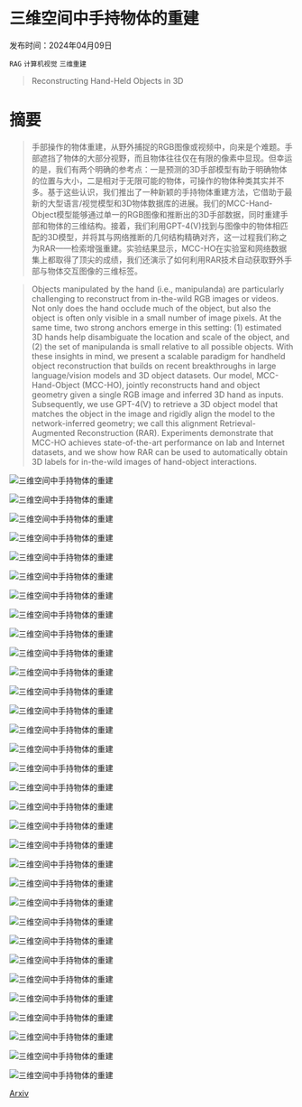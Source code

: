 # 三维空间中手持物体的重建

发布时间：2024年04月09日

`RAG` `计算机视觉` `三维重建`

> Reconstructing Hand-Held Objects in 3D

# 摘要

> 手部操作的物体重建，从野外捕捉的RGB图像或视频中，向来是个难题。手部遮挡了物体的大部分视野，而且物体往往仅在有限的像素中显现。但幸运的是，我们有两个明确的参考点：一是预测的3D手部模型有助于明确物体的位置与大小，二是相对于无限可能的物体，可操作的物体种类其实并不多。基于这些认识，我们推出了一种新颖的手持物体重建方法，它借助于最新的大型语言/视觉模型和3D物体数据库的进展。我们的MCC-Hand-Object模型能够通过单一的RGB图像和推断出的3D手部数据，同时重建手部和物体的三维结构。接着，我们利用GPT-4(V)找到与图像中的物体相匹配的3D模型，并将其与网络推断的几何结构精确对齐，这一过程我们称之为RAR——检索增强重建。实验结果显示，MCC-HO在实验室和网络数据集上都取得了顶尖的成绩，我们还演示了如何利用RAR技术自动获取野外手部与物体交互图像的三维标签。

> Objects manipulated by the hand (i.e., manipulanda) are particularly challenging to reconstruct from in-the-wild RGB images or videos. Not only does the hand occlude much of the object, but also the object is often only visible in a small number of image pixels. At the same time, two strong anchors emerge in this setting: (1) estimated 3D hands help disambiguate the location and scale of the object, and (2) the set of manipulanda is small relative to all possible objects. With these insights in mind, we present a scalable paradigm for handheld object reconstruction that builds on recent breakthroughs in large language/vision models and 3D object datasets. Our model, MCC-Hand-Object (MCC-HO), jointly reconstructs hand and object geometry given a single RGB image and inferred 3D hand as inputs. Subsequently, we use GPT-4(V) to retrieve a 3D object model that matches the object in the image and rigidly align the model to the network-inferred geometry; we call this alignment Retrieval-Augmented Reconstruction (RAR). Experiments demonstrate that MCC-HO achieves state-of-the-art performance on lab and Internet datasets, and we show how RAR can be used to automatically obtain 3D labels for in-the-wild images of hand-object interactions.

![三维空间中手持物体的重建](../../../paper_images/2404.06507/teaser.jpg)

![三维空间中手持物体的重建](../../../paper_images/2404.06507/method_overview.png)

![三维空间中手持物体的重建](../../../paper_images/2404.06507/hand_rasterization.png)

![三维空间中手持物体的重建](../../../paper_images/2404.06507/retrieval_augmented_reconstruction.png)

![三维空间中手持物体的重建](../../../paper_images/2404.06507/packing_v_DW4ESUcoAgY_frame000101_stitched.png)

![三维空间中手持物体的重建](../../../paper_images/2404.06507/study_v_9LvWHppZVPU_frame000247_stitched.png)

![三维空间中手持物体的重建](../../../paper_images/2404.06507/food_v_7oWOJ3yELso_frame000429_stitched.png)

![三维空间中手持物体的重建](../../../paper_images/2404.06507/food_v_JgDKjaEovLA_frame000072_stitched.png)

![三维空间中手持物体的重建](../../../paper_images/2404.06507/food_v_NjNOAalINMs_frame000073_stitched.png)

![三维空间中手持物体的重建](../../../paper_images/2404.06507/furniture_v_533h9YdqRm4_frame000212_stitched.png)

![三维空间中手持物体的重建](../../../paper_images/2404.06507/011_banana_20200903_110342_stitched.png)

![三维空间中手持物体的重建](../../../paper_images/2404.06507/Kettle_ZY20210800001_H1_C12_N30_S200_s02_T2_151_stitched.png)

![三维空间中手持物体的重建](../../../paper_images/2404.06507/furniture_v_5o9EYIs0oEw_frame000381_stitched.png)

![三维空间中手持物体的重建](../../../paper_images/2404.06507/housework_v_PdKnFF42FuQ_frame000123_stitched.png)

![三维空间中手持物体的重建](../../../paper_images/2404.06507/gardening_v_M0Or9S0MVrw_frame000114_stitched.png)

![三维空间中手持物体的重建](../../../paper_images/2404.06507/035_power_drill_20201002_112045_stitched.png)

![三维空间中手持物体的重建](../../../paper_images/2404.06507/ToyCar_ZY20210800004_H4_C1_N31_S190_s01_T3_154_stitched.png)

![三维空间中手持物体的重建](../../../paper_images/2404.06507/packing_v_wkPa2BB7U1k_frame000144_stitched.png)

![三维空间中手持物体的重建](../../../paper_images/2404.06507/study_v_fXDgFxyNuhk_frame000088_stitched.png)

![三维空间中手持物体的重建](../../../paper_images/2404.06507/study_v_nSqa1TLOsrc_frame000381_stitched.png)

![三维空间中手持物体的重建](../../../paper_images/2404.06507/052_extra_large_clamp_20200928_155840_stitched.png)

![三维空间中手持物体的重建](../../../paper_images/2404.06507/Mug_ZY20210800001_H1_C2_N31_S92_s05_T2_275_stitched.png)

![三维空间中手持物体的重建](../../../paper_images/2404.06507/drink_v_AWJlcmwnq9U_frame000043_stitched.png)

![三维空间中手持物体的重建](../../../paper_images/2404.06507/drink_v_5t9byo93cqE_frame000027_stitched.png)

![三维空间中手持物体的重建](../../../paper_images/2404.06507/drink_v_81Rbz2QGuFk_frame000068_stitched.png)

![三维空间中手持物体的重建](../../../paper_images/2404.06507/drink_v_E5YxjW4VuY0_frame000030_stitched.png)

![三维空间中手持物体的重建](../../../paper_images/2404.06507/food_v_-aP8CuWSQhw_frame000082_stitched.png)

![三维空间中手持物体的重建](../../../paper_images/2404.06507/drink_v_5CcMIQeOGqA_frame000108_stitched.png)

![三维空间中手持物体的重建](../../../paper_images/2404.06507/food_v_BfAaOmM2ds8_frame000026_stitched.png)

![三维空间中手持物体的重建](../../../paper_images/2404.06507/drink_v_0SVHxTN8aMw_frame000079_stitched.png)

![三维空间中手持物体的重建](../../../paper_images/2404.06507/furniture_v_mKdqEnGtMVo_frame000152_stitched.png)

![三维空间中手持物体的重建](../../../paper_images/2404.06507/limitations.jpg)

[Arxiv](https://arxiv.org/abs/2404.06507)